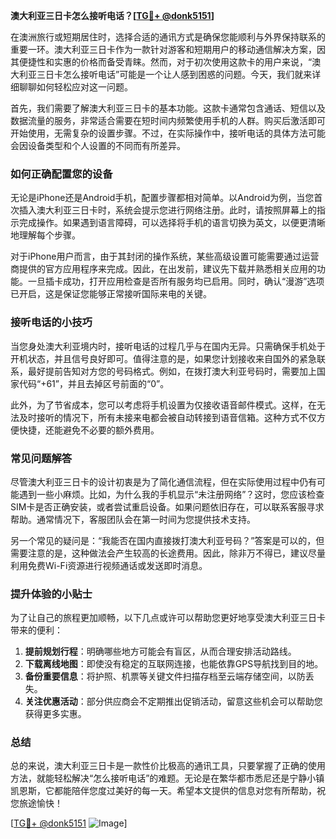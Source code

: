 **澳大利亚三日卡怎么接听电话？[[TG💪+ @donk5151](https://t.me/s/donk5151)]**

在澳洲旅行或短期居住时，选择合适的通讯方式是确保您能顺利与外界保持联系的重要一环。澳大利亚三日卡作为一款针对游客和短期用户的移动通信解决方案，因其便捷性和实惠的价格而备受青睐。然而，对于初次使用这款卡的用户来说，“澳大利亚三日卡怎么接听电话”可能是一个让人感到困惑的问题。今天，我们就来详细聊聊如何轻松应对这一问题。

首先，我们需要了解澳大利亚三日卡的基本功能。这款卡通常包含通话、短信以及数据流量的服务，非常适合需要在短时间内频繁使用手机的人群。购买后激活即可开始使用，无需复杂的设置步骤。不过，在实际操作中，接听电话的具体方法可能会因设备类型和个人设置的不同而有所差异。

### **如何正确配置您的设备**

无论是iPhone还是Android手机，配置步骤都相对简单。以Android为例，当您首次插入澳大利亚三日卡时，系统会提示您进行网络注册。此时，请按照屏幕上的指示完成操作。如果遇到语言障碍，可以选择将手机的语言切换为英文，以便更清晰地理解每个步骤。

对于iPhone用户而言，由于其封闭的操作系统，某些高级设置可能需要通过运营商提供的官方应用程序来完成。因此，在出发前，建议先下载并熟悉相关应用的功能。一旦插卡成功，打开应用检查是否所有服务均已启用。同时，确认“漫游”选项已开启，这是保证您能够正常接听国际来电的关键。

### **接听电话的小技巧**

当您身处澳大利亚境内时，接听电话的过程几乎与在国内无异。只需确保手机处于开机状态，并且信号良好即可。值得注意的是，如果您计划接收来自国外的紧急联系，最好提前告知对方您的号码格式。例如，在拨打澳大利亚号码时，需要加上国家代码“+61”，并且去掉区号前面的“0”。

此外，为了节省成本，您可以考虑将手机设置为仅接收语音邮件模式。这样，在无法及时接听的情况下，所有未接来电都会被自动转接到语音信箱。这种方式不仅方便快捷，还能避免不必要的额外费用。

### **常见问题解答**

尽管澳大利亚三日卡的设计初衷是为了简化通信流程，但在实际使用过程中仍有可能遇到一些小麻烦。比如，为什么我的手机显示“未注册网络”？这时，您应该检查SIM卡是否正确安装，或者尝试重启设备。如果问题依旧存在，可以联系客服寻求帮助。通常情况下，客服团队会在第一时间为您提供技术支持。

另一个常见的疑问是：“我能否在国内直接拨打澳大利亚号码？”答案是可以的，但需要注意的是，这种做法会产生较高的长途费用。因此，除非万不得已，建议尽量利用免费Wi-Fi资源进行视频通话或发送即时消息。

### **提升体验的小贴士**

为了让自己的旅程更加顺畅，以下几点或许可以帮助您更好地享受澳大利亚三日卡带来的便利：

1. **提前规划行程**：明确哪些地方可能会有盲区，从而合理安排活动路线。
2. **下载离线地图**：即使没有稳定的互联网连接，也能依靠GPS导航找到目的地。
3. **备份重要信息**：将护照、机票等关键文件扫描存档至云端存储空间，以防丢失。
4. **关注优惠活动**：部分供应商会不定期推出促销活动，留意这些机会可以帮助您获得更多实惠。

### **总结**

总的来说，澳大利亚三日卡是一款性价比极高的通讯工具，只要掌握了正确的使用方法，就能轻松解决“怎么接听电话”的难题。无论是在繁华都市悉尼还是宁静小镇凯恩斯，它都能陪伴您度过美好的每一天。希望本文提供的信息对您有所帮助，祝您旅途愉快！

[[TG💪+ @donk5151](https://t.me/s/donk5151) ![Image](https://i.postimg.cc/rwNCRYN7/Snipaste-2025-04-30-17-27-05.png)]